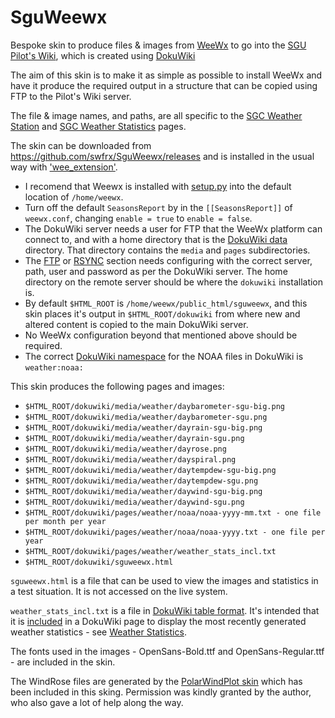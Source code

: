 # SguWeewx
Bespoke skin to produce files &amp; images from [WeeWx](https://weewx.com/) to go into the [SGU Pilot's Wiki](https://pilots.scottishglidingcentre.co.uk/), which is created using [DokuWiki](https://www.dokuwiki.org/)

The aim of this skin is to make it as simple as possible to install WeeWx and have it produce the required output in a structure that can be copied using FTP to the Pilot's Wiki server.

The file & image names, and paths, are all specific to the [SGC Weather Station](https://pilots.scottishglidingcentre.co.uk/weather/weather_station) and [SGC Weather Statistics](https://pilots.scottishglidingcentre.co.uk/weather/weather_stats) pages.

The skin can be downloaded from https://github.com/swfrx/SguWeewx/releases and is installed in the usual way with ['wee_extension'](https://weewx.com/docs/utilities.htm#wee_extension_utility).  

  * I recomend that Weewx is installed with [setup.py](https://weewx.com/docs/setup.htm) into the default location of ``/home/weewx``.
  * Turn off the default ``SeasonsReport`` by in the ``[[SeasonsReport]]`` of ``weewx.conf``, changing ``enable = true`` to ``enable = false``.
  * The DokuWiki server needs a user for FTP that the WeeWx platform can connect to, and with a home directory that is the [DokuWiki data](https://www.dokuwiki.org/devel:dirlayout) directory.  That directory contains the ``media`` and ``pages`` subdirectories.
  * The [FTP](https://weewx.com/docs/usersguide.htm#If_the_server_is_on_a_different_machine) or [RSYNC](https://weewx.com/docs/usersguide.htm#If_the_server_is_on_a_different_machine) section needs configuring with the correct server, path, user and password as per the DokuWiki server.  The home directory on the remote server should be where the ``dokuwiki`` installation is.
  * By default ``$HTML_ROOT`` is ``/home/weewx/public_html/sguweewx``, and this skin places it's output in ``$HTML_ROOT/dokuwiki`` from where new and altered content is copied to the main DokuWiki server.
  * No WeeWx configuration beyond that mentioned above should be required.
  * The correct [DokuWiki namespace](https://www.dokuwiki.org/namespaces) for the NOAA files in DokuWiki is ``weather:noaa:``  
  
This skin produces the following pages and images:  

   * ``$HTML_ROOT/dokuwiki/media/weather/daybarometer-sgu-big.png``
   * ``$HTML_ROOT/dokuwiki/media/weather/daybarometer-sgu.png``
   * ``$HTML_ROOT/dokuwiki/media/weather/dayrain-sgu-big.png``
   * ``$HTML_ROOT/dokuwiki/media/weather/dayrain-sgu.png``
   * ``$HTML_ROOT/dokuwiki/media/weather/dayrose.png``
   * ``$HTML_ROOT/dokuwiki/media/weather/dayspiral.png``
   * ``$HTML_ROOT/dokuwiki/media/weather/daytempdew-sgu-big.png``
   * ``$HTML_ROOT/dokuwiki/media/weather/daytempdew-sgu.png``
   * ``$HTML_ROOT/dokuwiki/media/weather/daywind-sgu-big.png``
   * ``$HTML_ROOT/dokuwiki/media/weather/daywind-sgu.png``
   * ``$HTML_ROOT/dokuwiki/pages/weather/noaa/noaa-yyyy-mm.txt - one file per month per year``
   * ``$HTML_ROOT/dokuwiki/pages/weather/noaa/noaa-yyyy.txt - one file per year``
   * ``$HTML_ROOT/dokuwiki/pages/weather/weather_stats_incl.txt``
   * ``$HTML_ROOT/dokuwiki/sguweewx.html``
 
``sguweewx.html`` is a file that can be used to view the images and statistics in a test situation.  It is not accessed on the live system.

``weather_stats_incl.txt`` is a file in [DokuWiki table format](https://www.dokuwiki.org/wiki:syntax#tables).  It's intended that it is [included](https://www.dokuwiki.org/plugin:include) in a DokuWiki page to display the most recently generated weather statistics - see [Weather Statistics](https://pilots.scottishglidingcentre.co.uk/weather/weather_stats).

The fonts used in the images - OpenSans-Bold.ttf and OpenSans-Regular.ttf - are included in the skin. 

The WindRose files are generated by the [PolarWindPlot skin](https://github.com/gjr80/weewx-polarwindplot) which has been included in this sking.  Permission was kindly granted by the author, who also gave a lot of help along the way.
